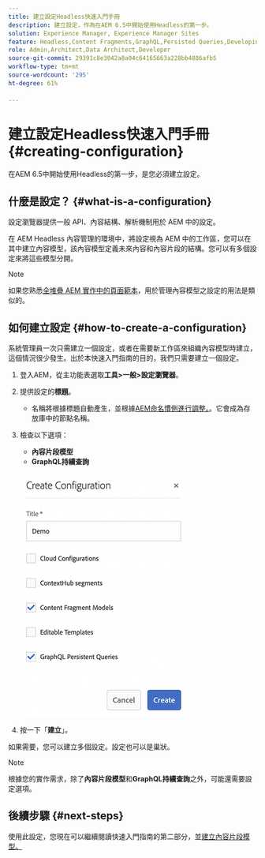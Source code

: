 ```yaml
---
title: 建立設定Headless快速入門手冊
description: 建立設定，作為在AEM 6.5中開始使用Headless的第一步。
solution: Experience Manager, Experience Manager Sites
feature: Headless,Content Fragments,GraphQL,Persisted Queries,Developing
role: Admin,Architect,Data Architect,Developer
source-git-commit: 29391c8e3042a8a04c64165663a228bb4886afb5
workflow-type: tm+mt
source-wordcount: '295'
ht-degree: 61%

---
```


# 建立設定Headless快速入門手冊 {#creating-configuration}

在AEM 6.5中開始使用Headless的第一步，是您必須建立設定。

## 什麼是設定？ {#what-is-a-configuration}

設定瀏覽器提供一般 API、內容結構、解析機制用於 AEM 中的設定。

在 AEM Headless 內容管理的環境中，將設定視為 AEM 中的工作區，您可以在其中建立內容模型，該內容模型定義未來內容和內容片段的結構。您可以有多個設定來將這些模型分開。

>[!NOTE]
>
>如果您熟悉[全堆疊 AEM 實作中的頁面範本](/help/sites-authoring/templates.md)，用於管理內容模型之設定的用法是類似的。

## 如何建立設定 {#how-to-create-a-configuration}

系統管理員一次只需建立一個設定，或者在需要新工作區來組織內容模型時建立，這個情況很少發生。出於本快速入門指南的目的，我們只需要建立一個設定。

1. 登入AEM，從主功能表選取&#x200B;**工具>一般>設定瀏覽器**。
1. 提供設定的&#x200B;**標題**。
   * 名稱將根據標題自動產生，並根據[AEM命名慣例進行調整。](/help/sites-developing/naming-conventions.md)。它會成為存放庫中的節點名稱。
1. 檢查以下選項：
   * **內容片段模型**
   * **GraphQL持續查詢**

   ![建立設定](assets/create-configuration.png)

1. 按一下「**建立**」。

如果需要，您可以建立多個設定。設定也可以是巢狀。

>[!NOTE]
>
>根據您的實作需求，除了&#x200B;**內容片段模型**&#x200B;和&#x200B;**GraphQL持續查詢**&#x200B;之外，可能還需要設定選項。

## 後續步驟 {#next-steps}

使用此設定，您現在可以繼續閱讀快速入門指南的第二部分，並[建立內容片段模型。](create-content-model.md)

<!--
>[!TIP]
>
>For complete details about the Configuration Browser, [see the Configuration Browser documentation.](/help/sites-developing/configurations.md)
-->
